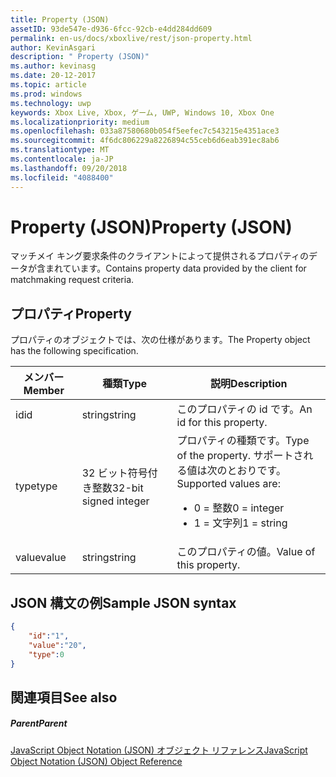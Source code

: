 ```yaml
---
title: Property (JSON)
assetID: 93de547e-d936-6fcc-92cb-e4dd284dd609
permalink: en-us/docs/xboxlive/rest/json-property.html
author: KevinAsgari
description: " Property (JSON)"
ms.author: kevinasg
ms.date: 20-12-2017
ms.topic: article
ms.prod: windows
ms.technology: uwp
keywords: Xbox Live, Xbox, ゲーム, UWP, Windows 10, Xbox One
ms.localizationpriority: medium
ms.openlocfilehash: 033a87580680b054f5eefec7c543215e4351ace3
ms.sourcegitcommit: 4f6dc806229a8226894c55ceb6d6eab391ec8ab6
ms.translationtype: MT
ms.contentlocale: ja-JP
ms.lasthandoff: 09/20/2018
ms.locfileid: "4088400"
---
```

# <a name="property-json"></a><span data-ttu-id="f6300-104">Property (JSON)</span><span class="sxs-lookup"><span data-stu-id="f6300-104">Property (JSON)</span></span>
<span data-ttu-id="f6300-105">マッチメイ キング要求条件のクライアントによって提供されるプロパティのデータが含まれています。</span><span class="sxs-lookup"><span data-stu-id="f6300-105">Contains property data provided by the client for matchmaking request criteria.</span></span>
<a id="ID4EN"></a>


## <a name="property"></a><span data-ttu-id="f6300-106">プロパティ</span><span class="sxs-lookup"><span data-stu-id="f6300-106">Property</span></span>

<span data-ttu-id="f6300-107">プロパティのオブジェクトでは、次の仕様があります。</span><span class="sxs-lookup"><span data-stu-id="f6300-107">The Property object has the following specification.</span></span>

| <span data-ttu-id="f6300-108">メンバー</span><span class="sxs-lookup"><span data-stu-id="f6300-108">Member</span></span>| <span data-ttu-id="f6300-109">種類</span><span class="sxs-lookup"><span data-stu-id="f6300-109">Type</span></span>| <span data-ttu-id="f6300-110">説明</span><span class="sxs-lookup"><span data-stu-id="f6300-110">Description</span></span>|
| --- | --- | --- |
| <span data-ttu-id="f6300-111">id</span><span class="sxs-lookup"><span data-stu-id="f6300-111">id</span></span>| <span data-ttu-id="f6300-112">string</span><span class="sxs-lookup"><span data-stu-id="f6300-112">string</span></span>| <span data-ttu-id="f6300-113">このプロパティの id です。</span><span class="sxs-lookup"><span data-stu-id="f6300-113">An id for this property.</span></span>|
| <span data-ttu-id="f6300-114">type</span><span class="sxs-lookup"><span data-stu-id="f6300-114">type</span></span>| <span data-ttu-id="f6300-115">32 ビット符号付き整数</span><span class="sxs-lookup"><span data-stu-id="f6300-115">32-bit signed integer</span></span> | <span data-ttu-id="f6300-116">プロパティの種類です。</span><span class="sxs-lookup"><span data-stu-id="f6300-116">Type of the property.</span></span> <span data-ttu-id="f6300-117">サポートされる値は次のとおりです。</span><span class="sxs-lookup"><span data-stu-id="f6300-117">Supported values are:</span></span> <ul><li><span data-ttu-id="f6300-118">0 = 整数</span><span class="sxs-lookup"><span data-stu-id="f6300-118">0 = integer</span></span></li><li><span data-ttu-id="f6300-119">1 = 文字列</span><span class="sxs-lookup"><span data-stu-id="f6300-119">1 = string</span></span></li></ul>| 
| <span data-ttu-id="f6300-120">value</span><span class="sxs-lookup"><span data-stu-id="f6300-120">value</span></span>| <span data-ttu-id="f6300-121">string</span><span class="sxs-lookup"><span data-stu-id="f6300-121">string</span></span>| <span data-ttu-id="f6300-122">このプロパティの値。</span><span class="sxs-lookup"><span data-stu-id="f6300-122">Value of this property.</span></span>|

<a id="ID4EGC"></a>


## <a name="sample-json-syntax"></a><span data-ttu-id="f6300-123">JSON 構文の例</span><span class="sxs-lookup"><span data-stu-id="f6300-123">Sample JSON syntax</span></span>


```json
{
    "id":"1",
    "value":"20",
    "type":0
}

```


<a id="ID4EPC"></a>


## <a name="see-also"></a><span data-ttu-id="f6300-124">関連項目</span><span class="sxs-lookup"><span data-stu-id="f6300-124">See also</span></span>

<a id="ID4ERC"></a>


##### <a name="parent"></a><span data-ttu-id="f6300-125">Parent</span><span class="sxs-lookup"><span data-stu-id="f6300-125">Parent</span></span>

[<span data-ttu-id="f6300-126">JavaScript Object Notation (JSON) オブジェクト リファレンス</span><span class="sxs-lookup"><span data-stu-id="f6300-126">JavaScript Object Notation (JSON) Object Reference</span></span>](atoc-xboxlivews-reference-json.md)
